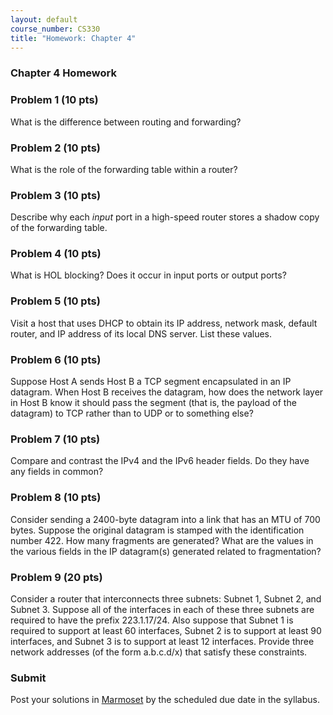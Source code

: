 ```yaml
---
layout: default
course_number: CS330
title: "Homework: Chapter 4"
---
```


### Chapter 4 Homework

### Problem 1 (10 pts)
What is the difference between routing and forwarding?

### Problem 2 (10 pts)
What is the role of the forwarding table within a router?

### Problem 3 (10 pts)
Describe why each _input_ port in a high-speed router stores a shadow copy of the forwarding table.

### Problem 4 (10 pts)
What is HOL blocking? Does it occur in input ports or output ports?

### Problem 5 (10 pts)
Visit a host that uses DHCP to obtain its IP address, network mask, default router, and IP address of its local DNS server. List these values.

### Problem 6 (10 pts)
Suppose Host A sends Host B a TCP segment encapsulated in an IP datagram. When Host B receives the datagram, how does the network layer in Host B know it should pass the segment (that is, the payload of the datagram) to TCP rather than to UDP or to something else?

### Problem 7 (10 pts)
Compare and contrast the IPv4 and the IPv6 header fields. Do they have any fields in common?

### Problem 8 (10 pts)
Consider sending a 2400-byte datagram into a link that has an MTU of 700 bytes. Suppose the original datagram is stamped with the identification number 422. How many fragments are generated? What are the values in the various fields in the IP datagram(s) generated related to fragmentation?

### Problem 9 (20 pts)
Consider a router that interconnects three subnets: Subnet 1, Subnet 2, and Subnet 3. Suppose all of the interfaces in each of these three subnets are required to have the prefix 223.1.17/24. Also suppose that Subnet 1 is required to support at least 60 interfaces, Subnet 2 is to support at least 90 interfaces, and Subnet 3 is to support at least 12 interfaces. Provide three network addresses (of the form a.b.c.d/x) that satisfy these constraints.

### Submit

Post your solutions in [Marmoset](https://cs.ycp.edu/marmoset) by the scheduled due date in the syllabus.
